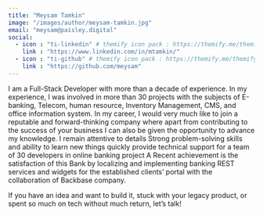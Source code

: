 ```yaml
---
title: "Meysam Tamkin"
image: "/images/author/meysam-tamkin.jpg"
email: "meysam@paisley.digital"
social:
  - icon : "ti-linkedin" # themify icon pack : https://themify.me/themify-icons
    link : "https://www.linkedin.com/in/mtamkin/"
  - icon : "ti-github" # themify icon pack : https://themify.me/themify-icons
    link : "https://github.com/meysam"
---
```


I am a Full-Stack Developer with more than a decade of experience. In my experience, I was
involved in more than 30 projects with the subjects of E-banking, Telecom, human resource, Inventory
Management, CMS, and office information system. In my career, I would very much like to join a reputable
and forward-thinking company where apart from contributing to the success of your business I can also be
given the opportunity to advance my knowledge. I remain attentive to details Strong problem-solving skills
and ability to learn new things quickly provide technical support for a team of 30 developers in online
banking project A Recent achievement is the satisfaction of this Bank by localizing and implementing banking
REST services and widgets for the established clients’ portal with the collaboration of Backbase company. 

If you have an idea and want to build it, stuck with your legacy product, or spent so much on tech without much return, let’s talk!